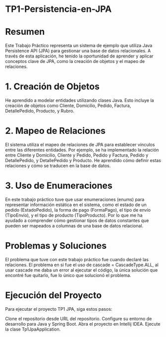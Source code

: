 # TP1-Persistencia-en-JPA
# Resumen
Este Trabajo Práctico representa un sistema de ejemplo que utiliza Java Persistence API (JPA) para gestionar una base de datos relacionales. A través de esta aplicación, he tenido la oportunidad de aprender y aplicar conceptos clave de JPA, como la creación de objetos y el mapeo de relaciones.

# 1. Creación de Objetos
He aprendido a modelar entidades utilizando clases Java. Esto incluye la creación de objetos como Cliente, Domicilio, Pedido, Factura, DetallePedido, Producto, y Rubro.

# 2. Mapeo de Relaciones
El sistema utiliza el mapeo de relaciones de JPA para establecer vínculos entre las diferentes entidades. Por ejemplo, se ha implementado la relación entre Cliente y Domicilio, Cliente y Pedido, Pedido y Factura, Pedido y DetallePedido, y DetallePedido y Producto.
He aprendido cómo definir estas relaciones y cómo se traducen en la base de datos.

# 3. Uso de Enumeraciones
En este trabajo práctico tuve que usar enumeraciones (enums) para representar información estática en el sistema, como el estado de un pedido (EstadoPedido), la forma de pago (FormaPago), el tipo de envío (TipoEnvio), y el tipo de producto (TipoProducto). 
Por lo que me ha ayudado a comprender cómo gestionar tipos de datos constantes que pueden ser mapeados a columnas de una base de datos relacional.

# Problemas y Soluciones
El problema que tuve con este trabajo práctico fue cuando declaré las relaciones. El problema en si fue el uso de cascade = CascadeType.ALL, al usar cascade me daba un error al ejecutar el código, la única solución que encontré fue quitarlo, fue lo único que solucionó el problema.

# Ejecución del Proyecto
Para ejecutar el proyecto TP1 JPA, siga estos pasos:

Clone el repositorio desde URL del repositorio.
Configure su entorno de desarrollo para Java y Spring Boot.
Abra el proyecto en Intellij IDEA.
Ejecute la clase Tp1JpaApplication.
